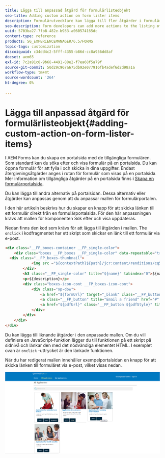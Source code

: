 ```yaml
---
title: Lägga till anpassad åtgärd för formulärlisteobjekt
seo-title: Adding custom action on form lister items
description: Formulärutvecklare kan lägga till fler åtgärder i formulärportalsidan. Som standard kan du använda formulärlistan för att öppna formuläret, fylla i det och skicka det.
seo-description: Form developers can add more actions to the listing of forms on the forms portal page. By default, the form listing lets you access the form, fill it, and submit it.
uuid: 5703ba27-7fb8-482e-b933-a060574165dc
content-type: reference
products: SG_EXPERIENCEMANAGER/6.5/FORMS
topic-tags: customization
discoiquuid: c34dd4c2-5fff-4355-b86d-cc8a956dd8af
docset: aem65
exl-id: 7c2a91c8-9b68-4491-88e2-f7ea68f5a79f
source-git-commit: 50d29c967a675db92e077916fb4adef6d2d98a1a
workflow-type: tm+mt
source-wordcount: '264'
ht-degree: 0%

---
```


# Lägga till anpassad åtgärd för formulärlisteobjekt{#adding-custom-action-on-form-lister-items}

I AEM Forms kan du skapa en portalsida med de tillgängliga formulären. Som standard kan du söka efter och visa formulär på en portalsida. Du kan öppna formulär för att fylla i och skicka in dina uppgifter. Endast återgivningsåtgärder anges i rutan för formulär som visas på en portalsida. Mer information om tillgängliga åtgärder på en portalsida finns i [Skapa en formulärportalsida](../../forms/using/creating-form-portal-page.md).

Du kan lägga till andra alternativ på portalsidan. Dessa alternativ eller åtgärder kan anpassas genom att du anpassar mallen för formulärportalen.

I den här artikeln beskrivs hur du skapar en knapp för att skicka länken till ett formulär direkt från en formulärportalsida. För den här anpassningen krävs att mallen för komponenten Sök efter och visa uppdateras.

Nedan finns den kod som krävs för att lägga till åtgärden i mallen. The `onclick` i kodfragmentet har ett skript som skickar en länk till ett formulär via e-post.

```html
<div class="__FP_boxes-container __FP_single-color">
    <div class="boxes __FP_boxes __FP_single-color" data-repeatable="true">
  <div class="__FP_boxes-thumbnail">
            <img src ="${contextPath}${path}/jcr:content/renditions/cq5dam.thumbnail.319.319.png">
        </div>
        <h3 class="__FP_single-color" title="${name}" tabindex="0">${name}</h3>
        <p>${description}</p>
        <div class="boxes-icon-cont __FP_boxes-icon-cont">
            <div class="op-dow">
                <a href="${formUrl}" target="_blank" class="__FP_button ${htmlStyle}" title="${config-htmlLinkText}">Apply</a>
                <a class="__FP_button" title="Email a friend" href="#" onclick="javascript:window.location=&apos;mailto:?subject=Interesting information&body=I thought you might find {name} form helpful :  &apos;+window.location.protocol+window.location.host+&apos;${formUrl}&apos; ;">Email</a>
                <a href="${pdfUrl}" class="__FP_button ${pdfStyle}" title="${config-pdfLinkText}">Download</a>
            </div>
        </div>
    </div>
</div>
```

Du kan lägga till liknande åtgärder i den anpassade mallen. Om du vill definiera en JavaScript-funktion lägger du till funktionen på ett skript på sidnivå och länkar den med det nödvändiga elementet HTML. I exemplet ovan är `onclick` -uttrycket är den länkade funktionen.

När du har redigerat mallen innehåller exempelportalsidan en knapp för att skicka länken till formuläret via e-post, vilket visas nedan.

![e-post](assets/email.png)
